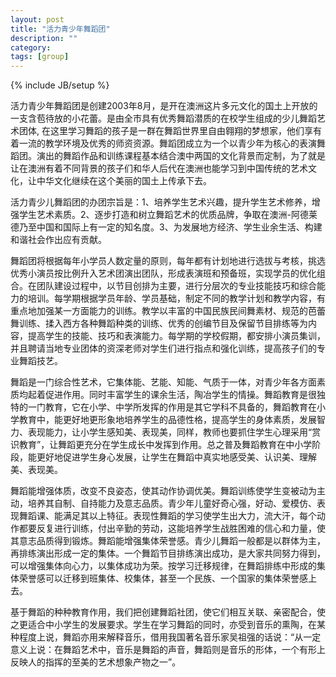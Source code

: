 ```yaml
---
layout: post
title: "活力青少年舞蹈团"
description: ""
category: 
tags: [group]
---
```

{% include JB/setup %}



活力青少年舞蹈团是创建2003年8月，是开在澳洲这片多元文化的国土上开放的一支含苞待放的小花蕾。是由全市具有优秀舞蹈潜质的在校学生组成的少儿舞蹈艺术团体, 在这里学习舞蹈的孩子是一群在舞蹈世界里自由翱翔的梦想家，他们享有着一流的教学环境及优秀的师资资源。舞蹈团成立为一个以青少年为核心的表演舞蹈团。演出的舞蹈作品和训练课程基本结合澳中两国的文化背景而定制，为了就是让在澳洲有着不同背景的孩子们和华人后代在澳洲也能学习到中国传统的艺术文化，让中华文化继续在这个美丽的国土上传承下去。

活力青少儿舞蹈团的办团宗旨是：1、培养学生艺术兴趣，提升学生艺术修养，增强学生艺术素质。2、逐步打造和树立舞蹈艺术的优质品牌，争取在澳洲-阿德莱德乃至中国和国际上有一定的知名度。3、为发展地方经济、学生业余生活、构建和谐社会作出应有贡献。

舞蹈团将根据每年小学员人数定量的原则，每年都有计划地进行选拔与考核，挑选优秀小演员按比例升入艺术团演出团队，形成表演班和预备班，实现学员的优化组合。在团队建设过程中，以节目创排为主要，进行分层次的专业技能技巧和综合能力的培训。每学期根据学员年龄、学员基础，制定不同的教学计划和教学内容，有重点地加强某一方面能力的训练。教学以丰富的中国民族民间舞素材、规范的芭蕾舞训练、揉入西方各种舞蹈种类的训练、优秀的创编节目及保留节目排练等为内容，提高学生的技能、技巧和表演能力。每学期的学校假期，都安排小演员集训，并且聘请当地专业团体的资深老师对学生们进行指点和强化训练，提高孩子们的专业舞蹈技艺。

舞蹈是一门综合性艺术，它集体能、艺能、知能、气质于一体，对青少年各方面素质均起着促进作用。同时丰富学生的课余生活，陶冶学生的情操。舞蹈教育是很独特的一门教育，它在小学、中学所发挥的作用是其它学科不具备的，舞蹈教育在小学教育中，能更好地更形象地培养学生的品德性格，提高学生的身体素质，发展智力、表现能力，让小学生感知美、表现美，同样，教师也要抓住学生心理采用“赏识教育”，让舞蹈更充分在学生成长中发挥到作用。总之普及舞蹈教育在中小学阶段，能更好地促进学生身心发展，让学生在舞蹈中真实地感受美、认识美、理解美、表现美。
      
舞蹈能增强体质，改变不良姿态，使其动作协调优美。舞蹈训练使学生变被动为主动，培养其自制、自持能力及意志品质。青少年儿童好奇心强，好动、爱模仿、表现舞蹈课、能满足其以上特征。表现性舞蹈的学习使学生出大力，流大汗，每个动作都要反复进行训练，付出辛勤的劳动，这能培养学生战胜困难的信心和力量，使其意志品质得到锻炼。舞蹈能增强集体荣誉感。青少儿舞蹈一般都是以群体为主，再排练演出形成一定的集体。一个舞蹈节目排练演出成功，是大家共同努力得到，可以增强集体向心力，以集体成功为荣。按学习迁移规律，在舞蹈排练中形成的集体荣誉感可以迁移到班集体、校集体，甚至一个民族、一个国家的集体荣誉感上去。
       
基于舞蹈的种种教育作用，我们把创建舞蹈社团，使它们相互关联、亲密配合，使之更适合中小学生的发展要求。学生在学习舞蹈的同时，亦受到音乐的熏陶，在某种程度上说，舞蹈亦用来解释音乐，借用我国著名音乐家吴祖强的话说：“从一定意义上说：在舞蹈艺术中，音乐是舞蹈的声音，舞蹈则是音乐的形体，一个有形上反映人的指挥的至美的艺术想象产物之一”。


